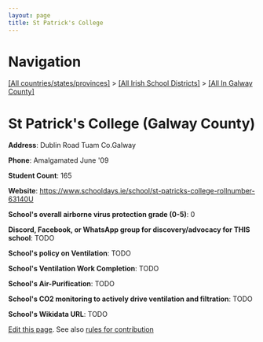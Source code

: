 ```yaml
---
layout: page
title: St Patrick's College
---
```

# Navigation

[[All countries/states/provinces]](../../..) > [[All Irish School Districts]](../..) > [[All In Galway County]](..)

# St Patrick's College (Galway County)

**Address**: Dublin Road Tuam Co.Galway

**Phone**: Amalgamated June '09

**Student Count**: 165

**Website**: <https://www.schooldays.ie/school/st-patricks-college-rollnumber-63140U>

**School's overall airborne virus protection grade (0-5)**: 0

**Discord, Facebook, or WhatsApp group for discovery/advocacy for THIS school**: TODO

**School's policy on Ventilation**: TODO

**School's Ventilation Work Completion**: TODO

**School's Air-Purification**: TODO

**School's CO2 monitoring to actively drive ventilation and filtration**: TODO

**School's Wikidata URL**: TODO


[Edit this page](https://github.com/ventilate-schools/Ireland/edit/main/./Galway_County/St_Patrick's_College.md). See also [rules for contribution](../../../contribution-rules/)